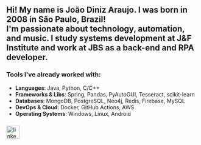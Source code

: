 <h2 align="left">
  Hi! My name is João Diniz Araujo. I was born in 2008 in São Paulo, Brazil!<br/>
  I'm passionate about technology, automation, and music. I study systems development at J&F Institute and work at JBS as a back-end and RPA developer.
</h2>

###

### Tools I've already worked with:
- **Languages**: Java, Python, C/C++
- **Frameworks & Libs**: Spring, Pandas, PyAutoGUI, Tesseract, scikit-learn
- **Databases**: MongoDB, PostgreSQL, Neo4j, Redis, Firebase, MySQL
- **DevOps & Cloud**: Docker, GitHub Actions, AWS
- **Operating Systems**: Windows, Linux, Android

###

<div align="left">
  <a href="https://linkedin.com/in/jo%C3%A3o-diniz-araujo-88b440283" target="_blank"><img src="https://img.shields.io/static/v1?message=LinkedIn&logo=linkedin&label=&color=0077B5&logoColor=white&labelColor=&style=for-the-badge" height="35" alt="linkedin logo" />
  </a>
</div>

###

<br clear="both">
